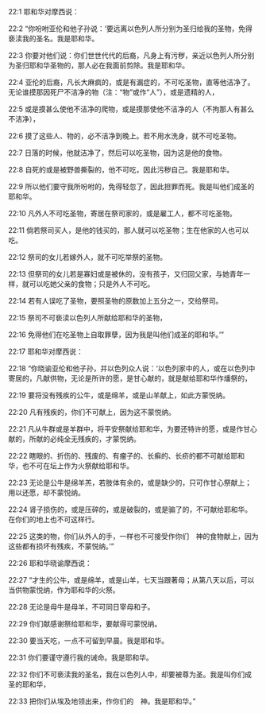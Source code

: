 <a id="1"></a>22:1  耶和华对摩西说：  

<a id="2"></a>22:2  “你吩咐亚伦和他子孙说：‘要远离以色列人所分别为圣归给我的圣物，免得亵渎我的圣名。我是耶和华。  

<a id="3"></a>22:3  你要对他们说：你们世世代代的后裔，凡身上有污秽，亲近以色列人所分别为圣归耶和华圣物的，那人必在我面前剪除。我是耶和华。  

<a id="4"></a>22:4  亚伦的后裔，凡长大麻疯的，或是有漏症的，不可吃圣物，直等他洁净了。无论谁摸那因死尸不洁净的物（注：“物”或作“人”），或是遗精的人，  

<a id="5"></a>22:5  或是摸甚么使他不洁净的爬物，或是摸那使他不洁净的人（不拘那人有甚么不洁净），  

<a id="6"></a>22:6  摸了这些人、物的，必不洁净到晚上。若不用水洗身，就不可吃圣物。  

<a id="7"></a>22:7  日落的时候，他就洁净了，然后可以吃圣物，因为这是他的食物。  

<a id="8"></a>22:8  自死的或是被野兽撕裂的，他不可吃，因此污秽自己。我是耶和华。  

<a id="9"></a>22:9  所以他们要守我所吩咐的，免得轻忽了，因此担罪而死。我是叫他们成圣的耶和华。  

<a id="10"></a>22:10  凡外人不可吃圣物，寄居在祭司家的，或是雇工人，都不可吃圣物。  

<a id="11"></a>22:11  倘若祭司买人，是他的钱买的，那人就可以吃圣物；生在他家的人也可以吃。  

<a id="12"></a>22:12  祭司的女儿若嫁外人，就不可吃举祭的圣物。  

<a id="13"></a>22:13  但祭司的女儿若是寡妇或是被休的，没有孩子，又归回父家，与她青年一样，就可以吃她父亲的食物；只是外人不可吃。  

<a id="14"></a>22:14  若有人误吃了圣物，要照圣物的原数加上五分之一，交给祭司。  

<a id="15"></a>22:15  祭司不可亵渎以色列人所献给耶和华的圣物，　  

<a id="16"></a>22:16  免得他们在吃圣物上自取罪孽，因为我是叫他们成圣的耶和华。’”  

<a id="17"></a>22:17  耶和华对摩西说：  

<a id="18"></a>22:18  “你晓谕亚伦和他子孙，并以色列众人说：‘以色列家中的人，或在以色列中寄居的，凡献供物，无论是所许的愿，是甘心献的，就是献给耶和华作燔祭的，  

<a id="19"></a>22:19  要将没有残疾的公牛，或是绵羊，或是山羊献上，如此方蒙悦纳。  

<a id="20"></a>22:20  凡有残疾的，你们不可献上，因为这不蒙悦纳。  

<a id="21"></a>22:21  凡从牛群或是羊群中，将平安祭献给耶和华，为要还特许的愿，或是作甘心献的，所献的必纯全无残疾的，才蒙悦纳。  

<a id="22"></a>22:22  瞎眼的、折伤的、残废的、有瘤子的、长癣的、长疥的都不可献给耶和华，也不可在坛上作为火祭献给耶和华。  

<a id="23"></a>22:23  无论是公牛是绵羊羔，若肢体有余的，或是缺少的，只可作甘心祭献上；用以还愿，却不蒙悦纳。  

<a id="24"></a>22:24  肾子损伤的，或是压碎的，或是破裂的，或是骟了的，不可献给耶和华。在你们的地上也不可这样行。  

<a id="25"></a>22:25  这类的物，你们从外人的手，一样也不可接受作你们　神的食物献上，因为这些都有损坏有残疾，不蒙悦纳。’”  

<a id="26"></a>22:26  耶和华晓谕摩西说：  

<a id="27"></a>22:27  “才生的公牛，或是绵羊，或是山羊，七天当跟著母；从第八天以后，可以当供物蒙悦纳，作为耶和华的火祭。  

<a id="28"></a>22:28  无论是母牛是母羊，不可同日宰母和子。  

<a id="29"></a>22:29  你们献感谢祭给耶和华，要献得可蒙悦纳。  

<a id="30"></a>22:30  要当天吃，一点不可留到早晨。我是耶和华。  

<a id="31"></a>22:31  你们要谨守遵行我的诫命。我是耶和华。  

<a id="32"></a>22:32  你们不可亵渎我的圣名，我在以色列人中，却要被尊为圣。我是叫你们成圣的耶和华，  

<a id="33"></a>22:33  把你们从埃及地领出来，作你们的　神。我是耶和华。”  
